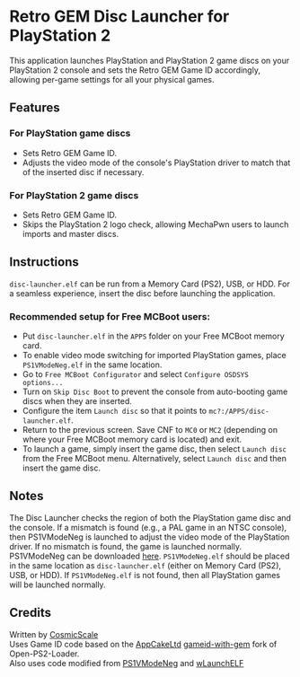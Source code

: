 # Retro GEM Disc Launcher for PlayStation 2

This application launches PlayStation and PlayStation 2 game discs on your PlayStation 2 console and sets the Retro GEM Game ID accordingly, allowing per-game settings for all your physical games.

## Features

### For PlayStation game discs
- Sets Retro GEM Game ID.
- Adjusts the video mode of the console's PlayStation driver to match that of the inserted disc if necessary.

### For PlayStation 2 game discs
- Sets Retro GEM Game ID.
- Skips the PlayStation 2 logo check, allowing MechaPwn users to launch imports and master discs.

## Instructions

`disc-launcher.elf` can be run from a Memory Card (PS2), USB, or HDD. For a seamless experience, insert the disc before launching the application.

### Recommended setup for Free MCBoot users:
- Put `disc-launcher.elf` in the `APPS` folder on your Free MCBoot memory card.
- To enable video mode switching for imported PlayStation games, place `PS1VModeNeg.elf` in the same location.
- Go to `Free MCBoot Configurator` and select `Configure OSDSYS options...`
- Turn on `Skip Disc Boot` to prevent the console from auto-booting game discs when they are inserted.
- Configure the item `Launch disc` so that it points to `mc?:/APPS/disc-launcher.elf`.
- Return to the previous screen. Save CNF to `MC0` or `MC2` (depending on where your Free MCBoot memory card is located) and exit.
- To launch a game, simply insert the game disc, then select `Launch disc` from the Free MCBoot menu. Alternatively, select `Launch disc` and then insert the game disc.

## Notes

The Disc Launcher checks the region of both the PlayStation game disc and the console. If a mismatch is found (e.g., a PAL game in an NTSC console), then PS1VModeNeg is launched to adjust the video mode of the PlayStation driver. If no mismatch is found, the game is launched normally. PS1VModeNeg can be downloaded [here](https://github.com/ps2homebrew/PS1VModeNeg). `PS1VModeNeg.elf` should be placed in the same location as `disc-launcher.elf` (either on Memory Card (PS2), USB, or HDD). If `PS1VModeNeg.elf` is not found, then all PlayStation games will be launched normally.

## Credits

Written by [CosmicScale](https://github.com/CosmicScale)  
Uses Game ID code based on the [AppCakeLtd](https://github.com/AppCakeLtd) [gameid-with-gem](https://github.com/AppCakeLtd/Open-PS2-Loader/tree/gameid-with-gem) fork of Open-PS2-Loader.  
Also uses code modified from [PS1VModeNeg](https://github.com/ps2homebrew/PS1VModeNeg) and [wLaunchELF](https://github.com/ps2homebrew/wLaunchELF)